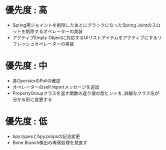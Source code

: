 # 優先度 : 高
- Spring用ジョイントを削除したあとにブランクになったSpring Jointのスロットを削除するオペレーターの実装
- アクティブEmpty Objectに対応するUIリストアイテムをアクティブにするリフレッシュオペレーターの実装


# 優先度 : 中
- 各OperatorのPollの確認
- オペレーターのself.reportメッセージを追加
- PropertyGroupクラスを返す関数の返り値の型ヒントを､詳細なクラス名が分かる形に変更する


# 優先度 : 低
- bpy.typesとbpy.propsの記法変更
- Bone Branch検出の再帰処理を見直す
